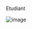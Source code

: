 Etudiant 

![image](https://user-images.githubusercontent.com/52087288/162734943-2744161a-5ba0-478d-958f-23cefb66c35d.png)

